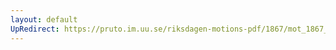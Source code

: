 ```yaml
---
layout: default
UpRedirect: https://pruto.im.uu.se/riksdagen-motions-pdf/1867/mot_1867__ak__75/mot_1867__ak__75-002.pdf
---
```

